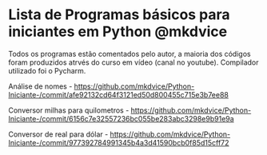 # Lista de Programas básicos para iniciantes em Python @mkdvice

Todos os programas estão comentados pelo autor, a maioria dos códigos foram produzidos atrvés do curso em vídeo (canal no youtube). Compilador utilizado foi o Pycharm.

Análise de nomes - https://github.com/mkdvice/Python-Iniciante-/commit/afe92132cd64f3121ed50d800455c715e3b7ee88

Conversor milhas para quilometros - https://github.com/mkdvice/Python-Iniciante-/commit/6156c7e32557236bc055be283abc3298e9b91e9a

Conversor de real para dólar - https://github.com/mkdvice/Python-Iniciante-/commit/977392784991345b4a3d41590bcb0f85d15cff72

